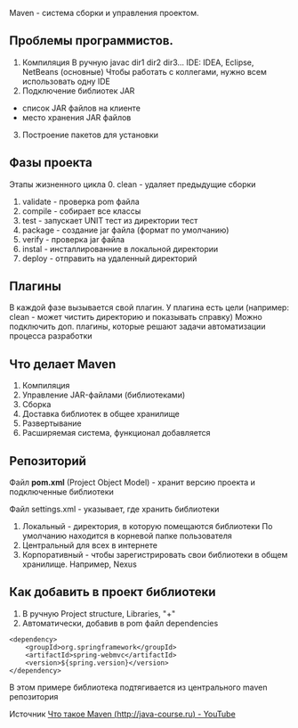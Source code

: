 Maven - система сборки и управления проектом.

## Проблемы программистов.
1. Компиляция
В ручную javac dir1 dir2 dir3...
IDE: IDEA, Eclipse, NetBeans (основные)
Чтобы работать с коллегами, нужно всем использовать одну IDE
2. Подключение библиотек JAR
- список JAR файлов на клиенте
- место хранения JAR файлов
3. Построение пакетов для установки

## Фазы проекта
Этапы жизненного цикла
0. clean - удаляет предыдущие сборки
1. validate - проверка pom файла
2. compile - собирает все классы
3. test - запускает UNIT тест из директории тест
4. package - создание jar файла (формат по умолчанию)
5. verify - проверка jar файла
6. instal - инсталлированние в локальной директории
7. deploy - отправить на удаленный директорий

## Плагины
В каждой фазе вызывается свой плагин. У плагина есть цели (например: clean - может чистить директорию и показывать справку)
Можно подключить доп. плагины, которые решают задачи автоматизации процесса разработки

## Что делает Maven
1. Компиляция
2. Управление JAR-файлами (библиотеками)
3. Сборка
4. Доставка библиотек в общее хранилище
5. Развертывание
6. Расширяемая система, функционал добавляется

## Репозиторий
Файл **pom.xml** (Project Object Model) - хранит версию проекта и подключенные библиотеки

Файл settings.xml - указывает, где хранить библиотеки
1. Локальный - директория, в которую помещаются библиотеки
По умолчанию находится в корневой папке пользователя
2. Центральный для всех в интернете
3. Корпоративный - чтобы зарегистрировать свои библиотеки в общем хранилище. Например, Nexus

## Как добавить в проект библиотеки
1. В ручную Project structure, Libraries, "+"
2. Автоматически, добавив в pom файл dependencies
```
<dependency>  
    <groupId>org.springframework</groupId>  
    <artifactId>spring-webmvc</artifactId>  
    <version>${spring.version}</version>  
</dependency>
```
В этом примере библиотека подтягивается из центрального maven репозитория

Источник [Что такое Maven (http://java-course.ru) - YouTube](https://www.youtube.com/watch?v=c2sBG5emv1o)

